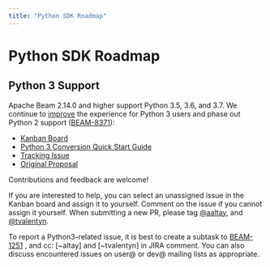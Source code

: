 ```yaml
---
title: "Python SDK Roadmap"
---
```

<!--
Licensed under the Apache License, Version 2.0 (the "License");
you may not use this file except in compliance with the License.
You may obtain a copy of the License at

http://www.apache.org/licenses/LICENSE-2.0

Unless required by applicable law or agreed to in writing, software
distributed under the License is distributed on an "AS IS" BASIS,
WITHOUT WARRANTIES OR CONDITIONS OF ANY KIND, either express or implied.
See the License for the specific language governing permissions and
limitations under the License.
-->

# Python SDK Roadmap

## Python 3 Support

Apache Beam 2.14.0 and higher support Python 3.5, 3.6, and 3.7. We continue to [improve](https://issues.apache.org/jira/browse/BEAM-1251?focusedCommentId=16890504&page=com.atlassian.jira.plugin.system.issuetabpanels%3Acomment-tabpanel#comment-1689050) the experience for Python 3 users and phase out Python 2 support ([BEAM-8371](https://issues.apache.org/jira/browse/BEAM-8371)):
 

 - [Kanban Board](https://issues.apache.org/jira/secure/RapidBoard.jspa?rapidView=245&view=detail)
 - [Python 3 Conversion Quick Start Guide](https://docs.google.com/document/d/1s1BJVCY65LB_SYK1SU1u7NbZiFANoq-nEYaEvzRbYlA)
 - [Tracking Issue](https://issues.apache.org/jira/browse/BEAM-1251)
 - [Original Proposal](https://docs.google.com/document/d/1xDG0MWVlDKDPu_IW9gtMvxi2S9I0GB0VDTkPhjXT0nE)

Contributions and feedback are welcome! 

If you are interested to help, you can select an unassigned issue in the Kanban board and assign it to yourself. Comment on the issue if you cannot assign it yourself. When submitting a new PR, please tag  [@aaltay](https://github.com/aaltay), and [@tvalentyn](https://github.com/tvalentyn).

To report a Python3-related issue, it is best to create a subtask to [BEAM-1251](https://issues.apache.org/jira/browse/BEAM-1251) , and cc: [~altay] and [~tvalentyn] in JIRA comment. You can also discuss encountered issues on user@ or dev@ mailing lists as appropriate.
